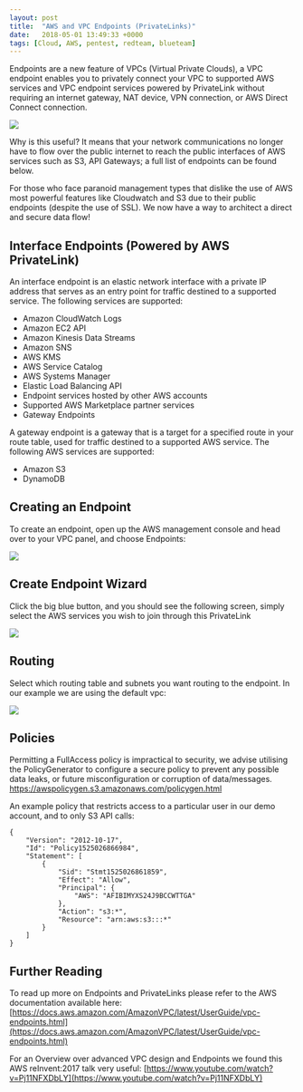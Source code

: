```yaml
---
layout: post
title:  "AWS and VPC Endpoints (PrivateLinks)"
date:   2018-05-01 13:49:33 +0000
tags: [Cloud, AWS, pentest, redteam, blueteam]
---
```

Endpoints are a new feature of VPCs (Virtual Private Clouds), a VPC endpoint enables you to privately connect your VPC to supported AWS services and VPC endpoint services powered by PrivateLink without requiring an internet gateway, NAT device, VPN connection, or AWS Direct Connect connection.

![](/blog/assets/aws_endpoints.jpeg)

Why is this useful? It means that your network communications no longer have to flow over the public internet to reach the public interfaces of AWS services such as S3, API Gateways; a full list of endpoints can be found below.

For those who face paranoid management types that dislike the use of AWS most powerful features like Cloudwatch and S3 due to their public endpoints (despite the use of SSL). We now have a way to architect a direct and secure data flow!

## Interface Endpoints (Powered by AWS PrivateLink)

An interface endpoint is an elastic network interface with a private IP address that serves as an entry point for traffic destined to a supported service. The following services are supported:
* Amazon CloudWatch Logs
* Amazon EC2 API
* Amazon Kinesis Data Streams
* Amazon SNS
* AWS KMS
* AWS Service Catalog
* AWS Systems Manager
* Elastic Load Balancing API
* Endpoint services hosted by other AWS accounts
* Supported AWS Marketplace partner services
* Gateway Endpoints

A gateway endpoint is a gateway that is a target for a specified route in your route table, used for traffic destined to a supported AWS service. The following AWS services are supported:
* Amazon S3
* DynamoDB

## Creating an Endpoint
To create an endpoint, open up the AWS management console and head over to your VPC panel, and choose Endpoints:

![](/blog/assets/aws_endpoints_2.png)

## Create Endpoint Wizard
Click the big blue button, and you should see the following screen, simply select the AWS services you wish to join through this PrivateLink

![](/blog/assets/aws_endpoints_3.png)

## Routing
Select which routing table and subnets you want routing to the endpoint. In our example we are using the default vpc:

![](/blog/assets/aws_endpoints_4.png)

## Policies
Permitting a FullAccess policy is impractical to security, we advise utilising the PolicyGenerator to configure a secure policy to prevent any possible data leaks, or future misconfiguration or corruption of data/messages. https://awspolicygen.s3.amazonaws.com/policygen.html

An example policy that restricts access to a particular user in our demo account, and to only S3 API calls:
```
{
    "Version": "2012-10-17",
    "Id": "Policy1525026866984",
    "Statement": [
        {
            "Sid": "Stmt1525026861859",
            "Effect": "Allow",
            "Principal": {
                "AWS": "AFIBIMYXS24J9BCCWTTGA"
            },
            "Action": "s3:*",
            "Resource": "arn:aws:s3:::*"
        }
    ]
}
```
## Further Reading
To read up more on Endpoints and PrivateLinks please refer to the AWS documentation available here: 
[https://docs.aws.amazon.com/AmazonVPC/latest/UserGuide/vpc-endpoints.html](https://docs.aws.amazon.com/AmazonVPC/latest/UserGuide/vpc-endpoints.html)

For an Overview over advanced VPC design and Endpoints we found this AWS reInvent:2017 talk very useful: 
[https://www.youtube.com/watch?v=Pj11NFXDbLY](https://www.youtube.com/watch?v=Pj11NFXDbLY)
